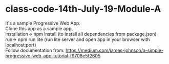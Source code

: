 # class-code-14th-July-19-Module-A
It's a sample Progressive Web App.<br/> Clone this app as a sample app,<br/> installation-> npm install (to install all dependencies from package.json)<br/> run-> npm run lite (run lite server and open app in your browser with localhost:port) <br/> Follow documentation from: https://medium.com/james-johnson/a-simple-progressive-web-app-tutorial-f9708e5f2605
